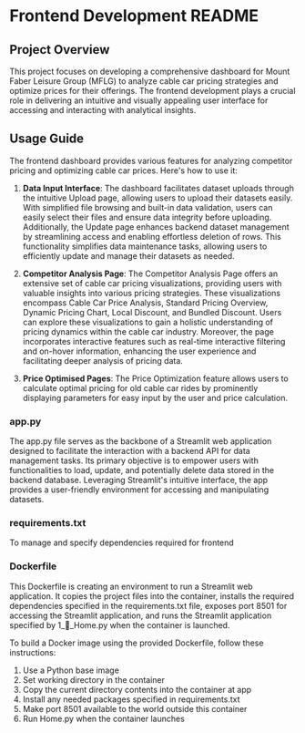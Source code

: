 # Frontend Development README

## Project Overview

This project focuses on developing a comprehensive dashboard for Mount Faber Leisure Group (MFLG) to analyze cable car pricing strategies and optimize prices for their offerings. The frontend development plays a crucial role in delivering an intuitive and visually appealing user interface for accessing and interacting with analytical insights.

## Usage Guide

The frontend dashboard provides various features for analyzing competitor pricing and optimizing cable car prices. Here's how to use it:

1. **Data Input Interface**: 
The dashboard facilitates dataset uploads through the intuitive Upload page, allowing users to upload their datasets easily. With simplified file browsing and built-in data validation, users can easily select their files and ensure data integrity before uploading. Additionally, the Update page enhances backend dataset management by streamlining access and enabling effortless deletion of rows. This functionality simplifies data maintenance tasks, allowing users to efficiently update and manage their datasets as needed.

2. **Competitor Analysis Page**:
The Competitor Analysis Page offers an extensive set of cable car pricing visualizations, providing users with valuable insights into various pricing strategies. These visualizations encompass Cable Car Price Analysis, Standard Pricing Overview, Dynamic Pricing Chart, Local Discount, and Bundled Discount. Users can explore these visualizations to gain a holistic understanding of pricing dynamics within the cable car industry. Moreover, the page incorporates interactive features such as real-time interactive filtering and on-hover information, enhancing the user experience and facilitating deeper analysis of pricing data.

3. **Price Optimised Pages**:
The Price Optimization feature allows users to calculate optimal pricing for old cable car rides by prominently displaying parameters for easy input by the user and price calculation.

### app.py
The app.py file serves as the backbone of a Streamlit web application designed to facilitate the interaction with a backend API for data management tasks. 
Its primary objective is to empower users with functionalities to load, update, and potentially delete data stored in the backend database. 
Leveraging Streamlit's intuitive interface, the app provides a user-friendly environment for accessing and manipulating datasets. 

### requirements.txt
To manage and specify dependencies required for frontend

### Dockerfile 
This Dockerfile is creating an environment to run a Streamlit web application. It copies the project files into the container, installs the required dependencies specified in the requirements.txt file, exposes port 8501 for accessing the Streamlit application, and runs the Streamlit application specified by 1_🏡_Home.py when the container is launched.

To build a Docker image using the provided Dockerfile, follow these instructions:
1) Use a Python base image
2) Set working directory in the container
3) Copy the current directory contents into the container at app
4) Install any needed packages specified in requirements.txt
5) Make port 8501 available to the world outside this container
6) Run Home.py when the container launches



